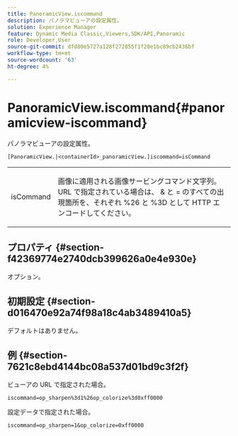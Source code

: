 ```yaml
---
title: PanoramicView.iscommand
description: パノラマビューアの設定属性。
solution: Experience Manager
feature: Dynamic Media Classic,Viewers,SDK/API,Panoramic
role: Developer,User
source-git-commit: dfd80e5727a128f272855f1f28e1bc89cb2436bf
workflow-type: tm+mt
source-wordcount: '63'
ht-degree: 4%

---
```


# PanoramicView.iscommand{#panoramicview-iscommand}

パノラマビューアの設定属性。

` [PanoramicView.|<containerId>_panoramicView.]iscommand=isCommand `

<table id="table_43A84C1044574A6FAB8CE67D71AAD5EC"> 
 <tbody> 
  <tr> 
   <td colname="col1"> <p> <span class="codeph"> <span class="varname"> isCommand</span> </span> </p> </td> 
   <td colname="col2"> <p> 画像に適用される画像サービングコマンド文字列。  URL で指定されている場合は、<span class="codeph"> &amp;</span> と <span class="codeph"> =</span> のすべての出現箇所を、それぞれ <span class="codeph"> %26</span> と <span class="codeph"> %3D</span> として HTTP エンコードしてください。 </p> </td> 
  </tr> 
 </tbody> 
</table>


## プロパティ {#section-f42369774e2740dcb399626a0e4e930e}

オプション。

## 初期設定 {#section-d016470e92a74f98a18c4ab3489410a5}

デフォルトはありません。

## 例 {#section-7621c8ebd4144bc08a537d01bd9c3f2f}

ビューアの URL で指定された場合。

```
iscommand=op_sharpen%3d1%26op_colorize%3d0xff0000
```

設定データで指定された場合。

```
iscommand=op_sharpen=1&op_colorize=0xff0000
```

